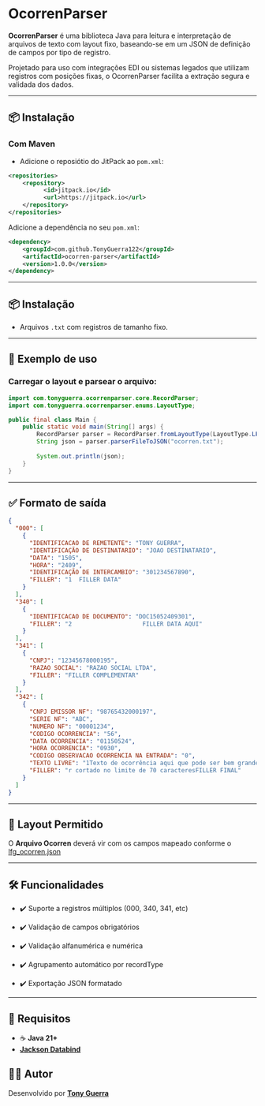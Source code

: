 # OcorrenParser

**OcorrenParser** é uma biblioteca Java para leitura e interpretação de arquivos de texto com layout fixo, baseando-se em um JSON de definição de campos por tipo de registro.

Projetado para uso com integrações EDI ou sistemas legados que utilizam registros com posições fixas, o OcorrenParser facilita a extração segura e validada dos dados.

---

## 📦 Instalação

### Com Maven

- Adicione o reposiótio do JitPack ao `pom.xml`:
```xml
<repositories>
	<repository>
		  <id>jitpack.io</id>
		  <url>https://jitpack.io</url>
	</repository>
</repositories>
```

Adicione a dependência no seu `pom.xml`:

```xml
<dependency>
	<groupId>com.github.TonyGuerra122</groupId>
	<artifactId>ocorren-parser</artifactId>
	<version>1.0.0</version>
</dependency>
```

---

## 📦 Instalação
-   Arquivos `.txt` com registros de tamanho fixo.

---

## 📄 Exemplo de uso
### Carregar o layout e parsear o arquivo:
```java
import com.tonyguerra.ocorrenparser.core.RecordParser;
import com.tonyguerra.ocorrenparser.enums.LayoutType;

public final class Main {
    public static void main(String[] args) {
        RecordParser parser = RecordParser.fromLayoutType(LayoutType.LFG_OCORREN);
        String json = parser.parserFileToJSON("ocorren.txt");
        
        System.out.println(json);
    }
}
```

---

## ✅ Formato de saída
```json
{
  "000": [
    {
      "IDENTIFICACAO DE REMETENTE": "TONY GUERRA",
      "IDENTIFICAÇÃO DE DESTINATARIO": "JOAO DESTINATARIO",
      "DATA": "1505",
      "HORA": "2409",
      "IDENTIFICAÇÃO DE INTERCAMBIO": "301234567890",
      "FILLER": "1  FILLER DATA"
    }
  ],
  "340": [
    {
      "IDENTIFICACAO DE DOCUMENTO": "DOC15052409301",
      "FILLER": "2                    FILLER DATA AQUI"
    }
  ],
  "341": [
    {
      "CNPJ": "12345678000195",
      "RAZAO SOCIAL": "RAZAO SOCIAL LTDA",
      "FILLER": "FILLER COMPLEMENTAR"
    }
  ],
  "342": [
    {
      "CNPJ EMISSOR NF": "98765432000197",
      "SERIE NF": "ABC",
      "NUMERO NF": "00001234",
      "CODIGO OCORRENCIA": "56",
      "DATA OCORRENCIA": "01150524",
      "HORA OCORRENCIA": "0930",
      "CODIGO OBSERVACAO OCORRENCIA NA ENTRADA": "0",
      "TEXTO LIVRE": "1Texto de ocorrência aqui que pode ser bem grande para teste e deve se",
      "FILLER": "r cortado no limite de 70 caracteresFILLER FINAL"
    }
  ]
}
```

---

## 📑 Layout Permitido
O **Arquivo Ocorren** deverá vir com os campos mapeado conforme o [lfg_ocorren.json](src/main/resources/layouts/lfg_ocorren.json)

---

## 🛠 Funcionalidades
-   ✔️ Suporte a registros múltiplos (000, 340, 341, etc)

-   ✔️ Validação de campos obrigatórios

-   ✔️ Validação alfanumérica e numérica

-   ✔️ Agrupamento automático por recordType

-   ✔️ Exportação JSON formatado

---

## 🧪 Requisitos
-   ☕ **Java 21+**
-   **[Jackson Databind](https://github.com/FasterXML/jackson)**

## 👨‍💻 Autor
Desenvolvido por **[Tony Guerra](https://anthonyguerra.com.br)**